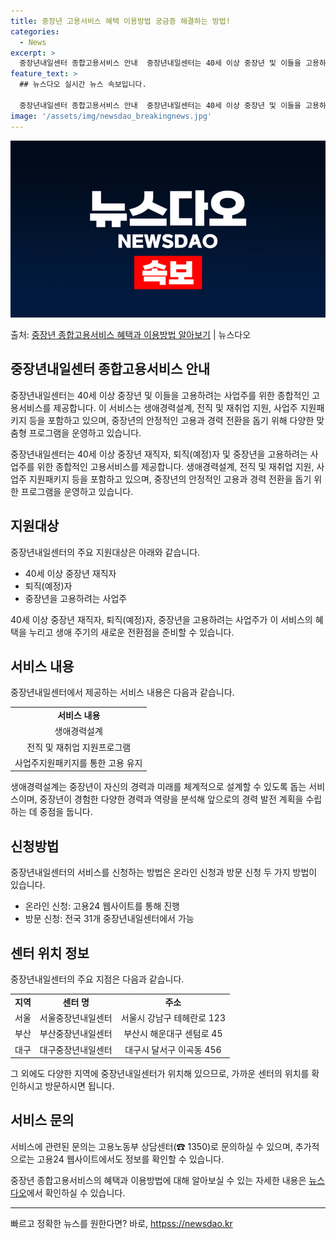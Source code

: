 ```yaml
---
title: 중장년 고용서비스 혜택 이용방법 궁금증 해결하는 방법!
categories:
  - News
excerpt: >
  중장년내일센터 종합고용서비스 안내  중장년내일센터는 40세 이상 중장년 및 이들을 고용하려는 사업주를 위한 …
feature_text: >
  ## 뉴스다오 실시간 뉴스 속보입니다.

  중장년내일센터 종합고용서비스 안내  중장년내일센터는 40세 이상 중장년 및 이들을 고용하려는 사업주를 위한 …
image: '/assets/img/newsdao_breakingnews.jpg'
---
```


![뉴스다오 속보](/assets/img/newsdao_breakingnews.jpg)

<p>출처: <a href="httpss://newsdao.kr/4713" rel="dofollow">중장년 종합고용서비스 혜택과 이용방법 알아보기</a> | 뉴스다오</p>

<h2 data-ke-size="size26">중장년내일센터 종합고용서비스 안내</h2>
중장년내일센터는 40세 이상 중장년 및 이들을 고용하려는 사업주를 위한 종합적인 고용서비스를 제공합니다. 이 서비스는 생애경력설계, 전직 및 재취업 지원, 사업주 지원패키지 등을 포함하고 있으며, 중장년의 안정적인 고용과 경력 전환을 돕기 위해 다양한 맞춤형 프로그램을 운영하고 있습니다.

<p data-ke-size="size16">중장년내일센터는 40세 이상 중장년 재직자, 퇴직(예정)자 및 중장년을 고용하려는 사업주를 위한 종합적인 고용서비스를 제공합니다. 생애경력설계, 전직 및 재취업 지원, 사업주 지원패키지 등을 포함하고 있으며, 중장년의 안정적인 고용과 경력 전환을 돕기 위한 프로그램을 운영하고 있습니다.</p>

<h2 data-ke-size="size24">지원대상</h2>
중장년내일센터의 주요 지원대상은 아래와 같습니다.
<ul>
    <li>40세 이상 중장년 재직자</li>
    <li>퇴직(예정)자</li>
    <li>중장년을 고용하려는 사업주</li>
</ul>
40세 이상 중장년 재직자, 퇴직(예정)자, 중장년을 고용하려는 사업주가 이 서비스의 혜택을 누리고 생애 주기의 새로운 전환점을 준비할 수 있습니다.

<h2 data-ke-size="size24">서비스 내용</h2>
중장년내일센터에서 제공하는 서비스 내용은 다음과 같습니다.
<table>
    <tr>
        <td style="text-align: center; height: 17px;"><b>서비스 내용</b></td>
    </tr>
    <tr>
        <td style="text-align: center; height: 17px;">생애경력설계</td>
    </tr>
    <tr>
        <td style="text-align: center; height: 17px;">전직 및 재취업 지원프로그램</td>
    </tr>
    <tr>
        <td style="text-align: center; height: 17px;">사업주지원패키지를 통한 고용 유지</td>
    </tr>
</table>

<p data-ke-size="size16">생애경력설계는 중장년이 자신의 경력과 미래를 체계적으로 설계할 수 있도록 돕는 서비스이며, 중장년이 경험한 다양한 경력과 역량을 분석해 앞으로의 경력 발전 계획을 수립하는 데 중점을 둡니다.</p>

<h2 data-ke-size="size24">신청방법</h2>
중장년내일센터의 서비스를 신청하는 방법은 온라인 신청과 방문 신청 두 가지 방법이 있습니다.
<ul>
    <li>온라인 신청: 고용24 웹사이트를 통해 진행</li>
    <li>방문 신청: 전국 31개 중장년내일센터에서 가능</li>
</ul>

<h2 data-ke-size="size24">센터 위치 정보</h2>
중장년내일센터의 주요 지점은 다음과 같습니다.
<table>
    <tr>
        <td style="text-align: center; height: 17px;"><b>지역</b></td>
        <td style="text-align: center; height: 17px;"><b>센터 명</b></td>
        <td style="text-align: center; height: 17px;"><b>주소</b></td>
    </tr>
    <tr>
        <td style="text-align: center; height: 17px;">서울</td>
        <td style="text-align: center; height: 17px;">서울중장년내일센터</td>
        <td style="text-align: center; height: 17px;">서울시 강남구 테헤란로 123</td>
    </tr>
    <tr>
        <td style="text-align: center; height: 17px;">부산</td>
        <td style="text-align: center; height: 17px;">부산중장년내일센터</td>
        <td style="text-align: center; height: 17px;">부산시 해운대구 센텀로 45</td>
    </tr>
    <tr>
        <td style="text-align: center; height: 17px;">대구</td>
        <td style="text-align: center; height: 17px;">대구중장년내일센터</td>
        <td style="text-align: center; height: 17px;">대구시 달서구 이곡동 456</td>
    </tr>
</table>

<p data-ke-size="size16">그 외에도 다양한 지역에 중장년내일센터가 위치해 있으므로, 가까운 센터의 위치를 확인하시고 방문하시면 됩니다.</p>

<h2 data-ke-size="size24">서비스 문의</h2>
서비스에 관련된 문의는 고용노동부 상담센터(☎ 1350)로 문의하실 수 있으며, 추가적으로는 고용24 웹사이트에서도 정보를 확인할 수 있습니다.

<p data-ke-size="size16">중장년 종합고용서비스의 혜택과 이용방법에 대해 알아보실 수 있는 자세한 내용은 <a href="httpss://newsdao.kr/4713" target="_blank" rel="noopener">뉴스다오</a>에서 확인하실 수 있습니다.</p>

<hr> 

빠르고 정확한 뉴스를 원한다면? 바로, <a href="httpss://newsdao.kr" rel="dofollow">httpss://newsdao.kr</a>


